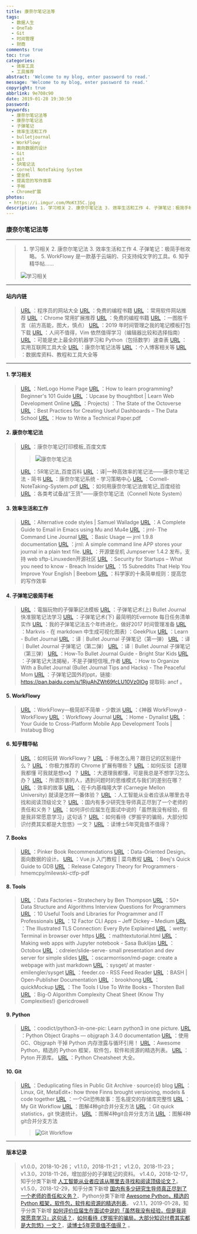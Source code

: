 ```yaml
---
title: 康奈尔笔记法等
tags:
  - 数据人生
  - OneTab
  - Git
  - 时间管理
  - 财商
comments: true
toc: true
categories:
  - 效率工具
  - 工具推荐
abstract: 'Welcome to my blog, enter password to read.'
message: 'Welcome to my blog, enter password to read.'
copyright: true
abbrlink: 9e708c90
date: 2019-01-28 19:30:50
password:
keywords:
  - 康奈尔笔记法等
  - 康奈尔笔记法
  - 子弹笔记
  - 效率生活和工作
  - bulletjournal
  - WorkFlowy
  - 面向数据的设计
  - Git
  - git
  - 5R笔记法
  - Cornell NoteTaking System
  - 堡垒机
  - 提高您的写作效率
  - 手帐
  - Chrome扩展
photos:
 - https://i.imgur.com/MoKt35C.jpg
description: 1. 学习相关 2. 康奈尔笔记法 3. 效率生活和工作 4. 子弹笔记：极简手帐攻略。 5. WorkFlowy 是一款基于云端的、只支持纯文字的工具。 6. 知乎精华帖……
---
```

<script type="text/javascript" src="/js/src/bai.js"></script>

### 康奈尔笔记法等
---
> 1. 学习相关 2. 康奈尔笔记法 3. 效率生活和工作 4. 子弹笔记：极简手帐攻略。 5. WorkFlowy 是一款基于云端的、只支持纯文字的工具。6. 知乎精华帖……
>
> ![学习相关](https://i.imgur.com/Q5F6nN5.png)
---
#### 站内内链
> [URL](/archives/4f25f01c.html) ：程序员的网站大全
> [URL](/archives/5cc771ed.html) ：免费的编程书籍
> [URL](/archives/6f958ce8.html) ：常用软件网站推荐
> [URL](/archives/d8d6241.html) ：Chrome 常用扩展推荐
> [URL](/archives/5cc771ed.html) ：免费的编程书籍
> [URL](/archives/ba320aa2.html) ：一图胜千言（前方高能，图大，慎点）
> [URL](/archives/15582198.html) ：2019 年时间管理之我的笔记模板打包下载
> [URL](/archives/a7a1df11.html) ：人间不值得，Vim 依然值得学习（编辑器比较和选择指南）
> [URL](/archives/5bf43b3d.html) ：可能是史上最全的机器学习和 Python（包括数学）速查表
> [URL](/archives/ecc73a73.html) ：实用互联网工具大全
> [URL](/archives/9e708c90.html) ：康奈尔笔记法等
> [URL](/archives/4875a258.html) ：个人博客相关等
> [URL](/archives/509e5638.html) ：数据库资料、教程和工具大全等
---

#### 1. 学习相关
> [URL](https://ccl.northwestern.edu/netlogo/) ：NetLogo Home Page
> [URL](https://hackr.io/blog/how-to-learn-programming) ：How to learn programming? Beginner's 101 Guide
> [URL](https://thoughtbot.com/upcase) ：Upcase by thoughtbot | Learn Web Development Online
> [URL](https://octoverse.github.com/projects) ：Projects) ：The State of the Octoverse
> [URL](https://dataschool.com/courses/dashboards-best-practices/) ：Best Practices for Creating Useful Dashboards – The Data School
> [URL](https://pdfs.semanticscholar.org/441f/ac7c2020e1c8f0d32adffca697bbb8a198a1.pdf) ：How to Write a Technical Paper.pdf

#### 2. 康奈尔笔记法
> [URL](https://wenku.baidu.com/view/920df68a783e0912a3162a17.html) ：康奈尔笔记打印模板_百度文库
>>
>> ![康奈尔笔记法](https://i.imgur.com/1Ut3Gg0.png)
>
> [URL](https://baike.baidu.com/item/5R%E7%AC%94%E8%AE%B0%E6%B3%95/11004959) ：5R笔记法_百度百科
> [URL](https://www.jianshu.com/p/f7a7000f93b6) ：译|一种高效率的笔记法——康奈尔笔记法 - 简书
> [URL](http://lsc.cornell.edu/notes.html?utm_source=wanqu.co&utm_campaign=Wanqu+Daily&utm_medium=website) ：康奈尔笔记系统 - 学习策略中心
> [URL](http://lsc.cornell.edu/wp-content/uploads/2016/10/Cornell-NoteTaking-System.pdf) ：Cornell-NoteTaking-System.pdf
> [URL](https://jingyan.baidu.com/article/148a1921c0beeb4d71c3b1fa.html) ：如何用康奈尔笔记法做笔记_百度经验
> [URL](https://www.douban.com/note/669573612/) ：各类考试备战“王货”——康奈尔笔记法（Connell Note System）

#### 3. 效率生活和工作
> [URL](https://swalladge.id.au/archives/2018/10/15/alternative-code-styles/) ：Alternative code styles | Samuel Walladge
> [URL](http://cachestocaches.com/2017/3/complete-guide-email-emacs-using-mu-and-/) ：A Complete Guide to Email in Emacs using Mu and Mu4e
> [URL](http://jrnl.sh/) ：jrnl- The Command Line Journal
> [URL](http://jrnl.sh/usage.html) ：Basic Usage — jrnl 1.9.8 documentation
> [URL](https://github.com/maebert/jrnl) ：jrnl: A simple command line APP stores your journal in a plain text file.
> [URL](http://www.linuxeden.com/a/37501) ：开源堡垒机 Jumpserver 1.4.2 发布，支持 web sftp-Linuxeden开源社区
> [URL](https://breachinsider.com/blog/2018/security-for-startups-what-you-need-to-know/) ：Security for Startups – What you need to know - Breach Insider
> [URL](https://beebom.com/subreddits-improve-english/) ：15 Subreddits That Help You Improve Your English | Beebom
> [URL](https://journals.plos.org/ploscompbiol/article?id=10.1371/journal.pcbi.1006379) ：科学家的十条简单规则：提高您的写作效率

#### 4. 子弹笔记极简手帐
> [URL](https://www.evernote.com/client/snv?noteGuid=5d72cb76-775e-4538-8915-99b2caa75d31&noteKey=4bad8519e74a4491&sn=https%3A%2F%2Fwww.evernote.com%2Fshard%2Fs1%2Fsh%2F5d72cb76-775e-4538-8915-99b2caa75d31%2F4bad8519e74a4491&exp=ENB3907&title=%25E9%259B%25BB%25E8%2585%25A6%25E7%258E%25A9%25E7%2589%25A9%25E7%259A%2584%25E5%25AD%2590%25E5%25BD%2588%25E7%25AD%2586%25E8%25A8%2598%25E6%25B3%2595%25E6%25A8%25A1%25E6%259D%25BF) ：電腦玩物的子彈筆記法模板
> [URL](https://www.playpcesor.com/2015/12/bullet-journal.html) ：子弹笔记术(上) Bullet Journal 快准狠笔记法学习
> [URL](https://www.playpcesor.com/2016/04/evernote-bullet-journal.html) ：子弹笔记术(下) 最简明的Evernote 每日任务清单实作
> [URL](https://www.playpcesor.com/2016/12/2017-bullet-journal-evernote.html) ：我的子弹笔记法五个年终进化，做好2017 时间管理准备
> [URL](https://geekplux.com/2017/07/14/what-is-markvis-md) ：Markvis - 在 markdown 中生成可视化图表) ：GeekPlux
> [URL](https://bulletjournal.com/pages/learn) ：Learn - Bullet Journal
> [URL](https://www.douban.com/note/611405225/) ：译｜Bullet Journal 子弹笔记（第一弹）
> [URL](https://www.douban.com/note/611444402/) ：译｜Bullet Journal 子弹笔记（第二弹）
> [URL](https://www.douban.com/note/611446191/) ：译｜Bullet Journal 子弹笔记（第三弹）
> [URL](https://www.brightstarkids.com.au/blog/organising/bullet-journal/) ：How-To Bullet Journal Guide - Bright Star Kids
> [URL](http://www.sohu.com/a/273944040_260419) ：子弹笔记大法揭秘，不是子弹短信哦_作者
> [URL](https://thepeacefulmom.com/2017/02/21/how-to-organize-with-a-bullet-journal-bullet-journal-tips-and-hacks/) ：How to Organize With a Bullet Journal (Bullet Journal Tips and Hacks) - The Peaceful Mom
> [URL](https://pan.baidu.com/s/1RjuAhZWt69fcLU10Vz0IOg) ：子弹笔记国外的ppt，链接: https://pan.baidu.com/s/1RjuAhZWt69fcLU10Vz0IOg 提取码: ancf 。

#### 5. WorkFlowy
> [URL](https://sspai.com/post/44306) ：WorkFlowy—极简却不简单 - 少数派
> [URL](https://workflowy.com/s/HAsU.QK5rz28u09) ：《神器 WorkFlowy》 - WorkFlowy
> [URL](https://hackernoon.com/workflowy-journal-d33405065d64) ：Workflowy Journal
> [URL](https://dynalist.io/) ：Home - Dynalist
> [URL](https://instabug.com/blog/cross-platform-development/?utm_source=reddit&utm_medium=social&utm_content=cross_platform_development) ：Your Guide to Cross-Platform Mobile App Development Tools | Instabug Blog

#### 6. 知乎精华帖
> [URL](https://www.zhihu.com/question/20491194/answer/276318495) ：如何玩转 WorkFlowy？
> [URL](https://www.zhihu.com/question/20686069) ：手帐怎么用？跟日记的区别是什么？
> [URL](https://www.zhihu.com/question/19594682) ：你极力推荐的 Chrome 扩展有哪些？
> [URL](https://www.zhihu.com/question/40651541) ：如何反驳【道理我都懂 可我就是想xx】？
> [URL](https://www.zhihu.com/question/52970841) ：大道理我都懂，可是我总是不想学习怎么办？
> [URL](https://www.zhihu.com/question/301459876) ：所谓厉害的人，遇到问题时的思维模式与我们的差别在哪？
> [URL](https://zhuanlan.zhihu.com/p/50390309) ：效率的故事
> [URL](https://www.zhihu.com/question/24295398) ：在卡内基梅隆大学 (Carnegie Mellon University) 就读是怎样一番体验？
> [URL](https://www.zhihu.com/question/303022763) ：人工智能从业者应该从哪里去寻找和阅读顶级论文？
> [URL](https://www.zhihu.com/question/302101859) ：国内有多少研究生导师真正尽到了一个老师的责任和义务？
> [URL](https://www.zhihu.com/question/26637304) ：如何评价应届生在面试中说的「虽然我没有经验，但是我非常愿意学习」这句话？
> [URL](https://www.zhihu.com/question/67168122) ：如何看待《罗振宇的骗局，大部分知识付费其实都是大忽悠》一文？
> [URL](https://www.zhihu.com/question/305685063) ：读博士5年究竟值不值得？

#### 7. Books
> [URL](https://docs.google.com/spreadsheets/d/e/2PACX-1vQDca1iI1GgcMwBl65XRvJaAnZOv6sCjmAamy_7cioVMV4U_VnBksgZrIKTe5P4aneEXtion1ZA7iPe/pubhtml#) ：Pinker Book Recommendations
> [URL](http://www.dataorienteddesign.com/dodbook/) ：Data-Oriented Design。面向数据的设计。
> [URL](http://www.runoob.com/w3cnote/vue-js-quickstart.html) ：Vue.js 入门教程 | 菜鸟教程
> [URL](https://beej.us/guide/bggdb/) ：Beej's Quick Guide to GDB
> [URL](https://github.com/hmemcpy/milewski-ctfp-pdf/releases/tag/v1.0.0) ：Release Category Theory for Programmers · hmemcpy/milewski-ctfp-pdf


#### 8. Tools
> [URL](https://stratechery.com/2018/data-factories/) ：Data Factories – Stratechery by Ben Thompson
> [URL](https://hackernoon.com/50-data-structure-and-algorithms-interview-questions-for-programmers-b4b1ac61f5b0) ：50+ Data Structure and Algorithms Interview Questions for Programmers
> [URL](https://hackernoon.com/10-useful-tools-and-libraries-for-programmer-and-it-professionals-914e64e0eabc) ：10 Useful Tools and Libraries for Programmer and IT Professionals
> [URL](https://medium.com/@jdxcode/12-factor-cli-apps-dd3c227a0e46) ：12 Factor CLI Apps – Jeff Dickey – Medium
> [URL](https://tls.ulfheim.net/) ：The Illustrated TLS Connection: Every Byte Explained
> [URL](https://github.com/krishnasrinivas/wetty) ：wetty: Terminal in browser over https
> [URL](http://www.forkosh.com/mathtextutorial.html) ：mathtextutorial.html
> [URL](http://buklijas.info/blog/2018/10/01/making-web-apps-with-jupyter-notebook/) ：Making web apps with Jupyter notebook - Sasa Buklijas
> [URL](https://octobox.io/) ：Octobox
> [URL](https://github.com/cdreier/slide-serve) ：cdreier/slide-serve- small presentation and dev server for simple slides
> [URL](https://github.com/oscarmorrison/md-page) ：oscarmorrison/md-page: create a webpage with just markdown
> [URL](https://github.com/emilengler/sysget?files=1) ：sysget/ at master · emilengler/sysget
> [URL](https://feeder.co/installed) ：feeder.co - RSS Feed Reader
> [URL](http://chrisanthropic.github.io/Open-Publisher-Documentation//use/bash.html) ：BASH | Open-Publisher Documentation
> [URL](https://github.com/brookhong) ：brookhong
> [URL](https://jdittrich.github.io/quickMockup/) ：quickMockup
> [URL](https://thorstenball.com/blog/2018/09/04/the-tools-i-use-to-write-books/) ：The Tools I Use To Write Books - Thorsten Ball
> [URL](http://bigocheatsheet.com/) ：Big-O Algorithm Complexity Cheat Sheet (Know Thy Complexities!) @ericdrowell

#### 9. Python
> [URL](https://github.com/coodict/python3-in-one-pic) ：coodict/python3-in-one-pic: Learn python3 in one picture.
> [URL](https://mg.pov.lt/objgraph/) ：Python Object Graphs — objgraph 3.4.0 documentation
> [URL](http://python.jobbole.com/88827/) ：使用 GC、Objgraph 干掉 Python 内存泄露与循环引用！
> [URL](https://python.libhunt.com/) ：Awesome Python，精选的 Python 框架，软件包，软件和资源的精选列表。
> [URL](https://github.com/mahmoud/awesome-python-applications) ：Pyton 开源库。
> [URL](https://gto76.github.io/python-cheatsheet/) ：Python Cheatsheet 大全。

#### 10. Git
> [URL](https://blog.sourced.tech/post/deduplicating_pga_with_apollo/) ：Deduplicating files in Public Git Archive · source{d} blog
> [URL](http://www.metacase.com/blogs/stevek/blogView?entry=3714903141) ：Linux, Git, MetaEdit+: how three Finns brought versioning, models & code together
> [URL](https://mikegerwitz.com/papers/git-horror-story) ：一个Git恐怖故事：签名提交的存储库完整性
> [URL](https://blog.osteele.com/2008/05/my-git-workflow/) ：My Git Workflow
> [URL](https://yanhaijing.com/git/2017/07/14/four-method-for-git-merge/) ：图解4种git合并分支方法
> [URL](https://lukasmestan.com/git-quick-stats//) ：Git quick statistics，git 快速统计。
> [URL](https://yanhaijing.com/git/2017/07/14/four-method-for-git-merge/) ：图解4种git合并分支方法
> [URL](https://yanhaijing.com/git/2017/07/14/four-method-for-git-merge/) ：图解4种git合并分支方法
>>
>> ![Git Workflow](https://i.imgur.com/btxXEAN.png)

---

#### 版本记录
> v1.0.0，2018-10-26；
> v1.1.0，2018-11-21；
> v1.2.0，2018-11-23；
> v1.3.0，2018-11-26，增加部分的子弹笔记的资料。
> v1.4.0，2018-12-17，知乎分类下新增  [人工智能从业者应该从哪里去寻找和阅读顶级论文？](https://www.zhihu.com/question/303022763)。
> v1.5.0，2018-12-29，知乎分类下新增  [国内有多少研究生导师真正尽到了一个老师的责任和义务？](https://www.zhihu.com/question/302101859)、Python分类下新增 [Awesome Python，精选的 Python 框架，软件包，软件和资源的精选列表](https://python.libhunt.com/)。
> v2.1.1，2019-01-28，知乎分类下新增  [如何评价应届生在面试中说的「虽然我没有经验，但是我非常愿意学习」这句话？](https://www.zhihu.com/question/26637304)，[如何看待《罗振宇的骗局，大部分知识付费其实都是大忽悠》一文？](https://www.zhihu.com/question/67168122)，[读博士5年究竟值不值得？](https://www.zhihu.com/question/305685063) 。
